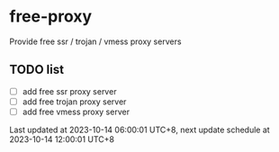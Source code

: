 
# free-proxy
Provide free ssr / trojan / vmess proxy servers


## TODO list
- [ ] add free ssr proxy server
- [ ] add free trojan proxy server
- [ ] add free vmess proxy server

Last updated at 2023-10-14 06:00:01 UTC+8, next update schedule at 2023-10-14 12:00:01 UTC+8

